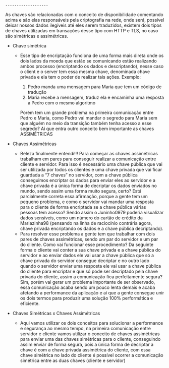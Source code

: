 	-------------------

As chaves são relacionadas com o conceito de disponibilidade comentando acima e são elas responsáveis pela criptografia na rede, onde será, possível deixar nossos dados ilegíveis até eles serem traduzidos, existem dois tipos de chaves utilizadas em transações desse tipo com HTTP e TLS, no caso são simétricas e assimétricas.

- Chave simétrica
    - Esse tipo de encriptação funciona de uma forma mais direta onde os dois lados da moeda que estão se comunicando estão realizando ambos processo (encriptando os dados e descriptando), nesse caso o client e o server tem essa mesma chave, denominada chave privada e ela tem o poder de realizar tais ações. Exemplo:
        
        1. Pedro manda uma mensagem para Maria que tem um código de tradução
        2. Maria recebe a mensagem, traduz ela e encaminha uma resposta a Pedro com o mesmo algoritmo
        
        Porém tem um grande problema na primeira comunicação entre Pedro e Maria, como Pedro vai mandar o segredo para Maria sem que alguém no meio da transição também tenha acesso a esse segredo? Ai que entra outro conceito bem importante as chaves ASSIMÉTRICAS
        
- Chaves Assimétricas
    
    - Beleza finalmente entendi!!! Para começar as chaves assimétricas trabalham em pares para conseguir realizar a comunicação entre cliente e servidor. Para isso é necessário uma chave pública que vai ser utilizada por todos os clientes e uma chave privada que vai ficar guardada a “7 chaves” no servidor, com a chave pública conseguimos encriptar os dados para enviar eles ao servidor e a chave privada é a única forma de decriptar os dados enviados no mundo, sendo assim uma forma muito segura, certo? Está parcialmente correta essa afirmação, porque a gente tem um pequeno problema, e como o servidor vai mandar uma resposta para o cliente de forma encriptada se a chave pública várias pessoas tem acesso? Sendo assim o Juninho0979 poderia visualizar dados sensíveis, como um número do cartão de crédito da Mariazinha98 (pensando na linha de raciocínio contrária agora, chave privada encriptando os dados e a chave pública decriptando).
    - Para resolver esse problema a gente tem que trabalhar com dois pares de chaves assimétricas, sendo um par do servidor e um par do cliente. Como vai funcionar esse procedimento? Da seguinte forma o cliente vai conter a sua chave privada e a chave pública do servidor e ao enviar dados ele vai usar a chave pública que só a chave privada do servidor consegue decriptar e no outro lado quando o servidor enviar uma resposta ele vai usar a chave pública do cliente para encriptar e que só pode ser decriptado pela chave privada do cliente, assim a comunicação fica perfeitamente segura? Sim, porém vai gerar um problema importante de ser observado, essa comunicação acaba sendo um pouco lenta demais e acaba afetando a performance da aplicação e aí que a gente consegue unir os dois termos para produzir uma solução 100% performática e eficiente.
- Chaves Simétricas x Chaves Assimétricas
    
    - Aqui vamos utilizar os dois conceitos para solucionar a performance e segurança ao mesmo tempo, na primeira comunicação entre servidor e cliente vamos utilizar o conceito de chaves assimétricas para enviar uma das chaves simétricas para o cliente, conseguindo assim enviar de forma segura, pois a única forma de decriptar a chave é com a chave privada assimétrica do cliente, com essa chave simétrica no lado do cliente é possível ocorrer a comunicação simétrica entre as duas chaves (cliente e servidor)